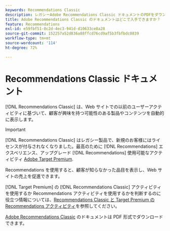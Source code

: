 ```yaml
---
keywords: Recommendations Classic
description: レガシーAdobe Recommendations Classic ドキュメントのPDFをダウンロードします。
title: Adobe Recommendations Classic のドキュメントはどこで入手できますか？
feature: Recommendations
exl-id: e59fbf51-0c2d-4ec3-941d-d10633ce8a28
source-git-commit: 152257a52d836a88ffcd76cd9af5b3fbfbdc0839
workflow-type: tm+mt
source-wordcount: '114'
ht-degree: 72%

---
```


# Recommendations Classic ドキュメント

[!DNL Recommendations Classic] は、Web サイトでの以前のユーザーアクティビティに基づいて、顧客が興味を持つ可能性のある製品やコンテンツを自動的に表示します。

>[!IMPORTANT]
>
>[!DNL Recommendations Classic] はレガシー製品で、新規のお客様にはライセンスが付与されなくなりました。最高のために [!DNL Recommendations] エクスペリエンス、アップグレード [!DNL Recommendations] 使用可能なアクティビティ [Adobe Target Premium](/help/main/c-intro/intro.md).

Recommendations を使用すると、顧客が知らなかった品目を表示し、Web サイトの売上を促進できます。

[!DNL Target Premium] の [!DNL Recommendations Classic] アクティビティを使用するか Recommendations アクティビティを使用するかを判断するのに役立つ情報については、[Recommendations Classic と Target Premium の Recommendations アクティビティ](/help/main/c-recommendations/c-recommendations-faq/recommendations-classic-versus-recommendations-activities-target-premium.md)を参照してください。

[Adobe Recommendations Classic](/help/main/assets/adobe-recommendations-classic.pdf) のドキュメントは PDF 形式でダウンロードできます。

